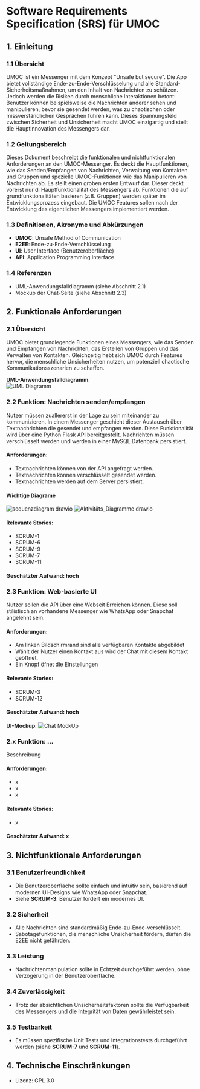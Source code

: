 # Software Requirements Specification (SRS) für UMOC

## 1. Einleitung

### 1.1 Übersicht
UMOC ist ein Messenger mit dem Konzept "Unsafe but secure". Die App bietet vollständige Ende-zu-Ende-Verschlüsselung und alle Standard-Sicherheitsmaßnahmen, um den Inhalt von Nachrichten zu schützen. Jedoch werden die Risiken durch menschliche Interaktionen betont: Benutzer können beispielsweise die Nachrichten anderer sehen und manipulieren, bevor sie gesendet werden, was zu chaotischen oder missverständlichen Gesprächen führen kann. Dieses Spannungsfeld zwischen Sicherheit und Unsicherheit macht UMOC einzigartig und stellt die Hauptinnovation des Messengers dar.

### 1.2 Geltungsbereich
Dieses Dokument beschreibt die funktionalen und nichtfunktionalen Anforderungen an den UMOC-Messenger. Es deckt die Hauptfunktionen, wie das Senden/Empfangen von Nachrichten, Verwaltung von Kontakten und Gruppen und spezielle UMOC-Funktionen wie das Manipulieren von Nachrichten ab. Es stellt einen groben ersten Entwurf dar. Dieser deckt vorerst nur di Hauptfunktionalität des Messengers ab. Funktionen die auf grundfunktionalitäten basieren (z.B. Gruppen) werden später im Entwicklungsprozess eingebaut. Die UMOC Features sollen nach der Entwicklung des eigentlichen Messengers implementiert werden.

### 1.3 Definitionen, Akronyme und Abkürzungen
- **UMOC**: Unsafe Method of Communication
- **E2EE**: Ende-zu-Ende-Verschlüsselung
- **UI**: User Interface (Benutzeroberfläche)
- **API**: Application Programming Interface

### 1.4 Referenzen
- UML-Anwendungsfalldiagramm (siehe Abschnitt 2.1)
- Mockup der Chat-Seite (siehe Abschnitt 2.3)



## 2. Funktionale Anforderungen

### 2.1 Übersicht
UMOC bietet grundlegende Funktionen eines Messengers, wie das Senden und Empfangen von Nachrichten, das Erstellen von Gruppen und das Verwalten von Kontakten. Gleichzeitig hebt sich UMOC durch Features hervor, die menschliche Unsicherheiten nutzen, um potenziell chaotische Kommunikationsszenarien zu schaffen.

**UML-Anwendungsfalldiagramm**:  
![UML Diagramm](https://github.com/user-attachments/assets/e32ffb47-1343-4cc7-aabb-b563d866874c)

### 2.2 Funktion: Nachrichten senden/empfangen
Nutzer müssen zuallererst in der Lage zu sein miteinander zu kommunizieren. In einem Messenger geschieht dieser Austausch über Textnachrichten die gesendet und empfangen werden. Diese Funktionalität wird über eine Python Flask API bereitgestellt. Nachrichten müssen verschlüsselt werden und werden in einer MySQL Datenbank persistiert.
#### Anforderungen:
- Textnachrichten können von der API angefragt werden.
- Textnachrichten können verschlüsselt gesendet werden.
- Textnachrichten werden auf dem Server persistiert.

#### Wichtige Diagrame
![sequenzdiagram drawio](https://github.com/user-attachments/assets/996e03aa-bef8-425f-9491-e5a4f872fef3)
![Aktivitäts_Diagramme drawio](https://github.com/user-attachments/assets/394d3940-0aa8-4d45-978e-fcaf1dc05bf4)

#### Relevante Stories:
- SCRUM-1
- SCRUM-6
- SCRUM-9
- SCRUM-7
- SCRUM-11

#### Geschätzter Aufwand: hoch


### 2.3 Funktion: Web-basierte UI
Nutzer sollen die API über eine Webseit Erreichen können. Diese soll stilistisch an vorhandene Messenger wie WhatsApp oder Snapchat angelehnt sein.

#### Anforderungen:
- Am linken Bildschirmrand sind alle verfügbaren Kontakte abgebildet
- Wählt der Nutzer einen Kontakt aus wird der Chat mit diesem Kontakt geöffnet.
- Ein Knopf öfnet die Einstellungen

#### Relevante Stories:
- SCRUM-3
- SCRUM-12

#### Geschätzter Aufwand: hoch

**UI-Mockup**:
![Chat MockUp](https://github.com/user-attachments/assets/fad24d66-d7ed-45af-bee3-15e0039250e8)


### 2.x Funktion: ...
Beschreibung

#### Anforderungen:
- x
- x
- x

#### Relevante Stories:
- x

#### Geschätzter Aufwand: x



## 3. Nichtfunktionale Anforderungen

### 3.1 Benutzerfreundlichkeit
- Die Benutzeroberfläche sollte einfach und intuitiv sein, basierend auf modernen UI-Designs wie WhatsApp oder Snapchat. 
- Siehe **SCRUM-3**: Benutzer fordert ein modernes UI.

### 3.2 Sicherheit
- Alle Nachrichten sind standardmäßig Ende-zu-Ende-verschlüsselt.
- Sabotagefunktionen, die menschliche Unsicherheit fördern, dürfen die E2EE nicht gefährden.

### 3.3 Leistung
- Nachrichtenmanipulation sollte in Echtzeit durchgeführt werden, ohne Verzögerung in der Benutzeroberfläche.

### 3.4 Zuverlässigkeit
- Trotz der absichtlichen Unsicherheitsfaktoren sollte die Verfügbarkeit des Messengers und die Integrität von Daten gewährleistet sein.

### 3.5 Testbarkeit
- Es müssen spezifische Unit Tests und Integrationstests durchgeführt werden (siehe **SCRUM-7** und **SCRUM-11**).



## 4. Technische Einschränkungen
- Lizenz: GPL 3.0

